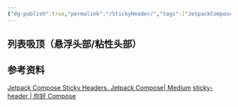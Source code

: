 ```yaml
---
{"dg-publish":true,"permalink":"/StickyHeader/","tags":["JetpackCompose/基础组件"],"noteIcon":""}
---
```


## 列表吸顶（悬浮头部/粘性头部）




## 参考资料
[Jetpack Compose Sticky Headers. Jetpack Compose| Medium](https://medium.com/@android-world/jetpack-compose-sticky-headers-71561734d4e6)
[sticky-header | 你好 Compose](https://jetpackcompose.cn/docs/design/lists/overview#6-sticky-headers-%E5%AE%9E%E9%AA%8C%E6%80%A7)

